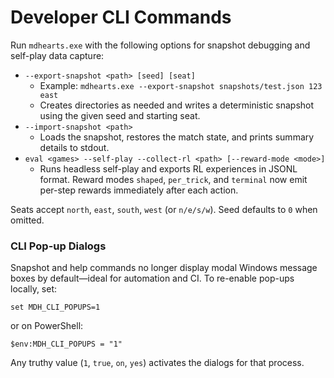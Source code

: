 ﻿# Developer CLI Commands

Run `mdhearts.exe` with the following options for snapshot debugging and self-play data capture:

- `--export-snapshot <path> [seed] [seat]`
  - Example: `mdhearts.exe --export-snapshot snapshots/test.json 123 east`
  - Creates directories as needed and writes a deterministic snapshot using the given seed and starting seat.
- `--import-snapshot <path>`
  - Loads the snapshot, restores the match state, and prints summary details to stdout.
- `eval <games> --self-play --collect-rl <path> [--reward-mode <mode>]`
  - Runs headless self-play and exports RL experiences in JSONL format. Reward modes `shaped`, `per_trick`, and `terminal` now emit per-step rewards immediately after each action.

Seats accept `north`, `east`, `south`, `west` (or `n/e/s/w`). Seed defaults to `0` when omitted.

### CLI Pop-up Dialogs

Snapshot and help commands no longer display modal Windows message boxes by default—ideal for automation and CI. To re-enable pop-ups locally, set:

```
set MDH_CLI_POPUPS=1
```

or on PowerShell:

```
$env:MDH_CLI_POPUPS = "1"
```

Any truthy value (`1`, `true`, `on`, `yes`) activates the dialogs for that process.
